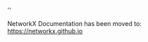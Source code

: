 '<meta http-equiv="refresh" content="0; URL=https://networkx.github.io/documentation/latest/./reference/readwrite/generated/networkx.readwrite.edgelist.write_weighted_edgelist.html">'

NetworkX Documentation has been moved to:<br><a href="https://networkx.github.io">https://networkx.github.io</a>
